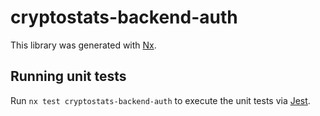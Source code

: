 # cryptostats-backend-auth

This library was generated with [Nx](https://nx.dev).

## Running unit tests

Run `nx test cryptostats-backend-auth` to execute the unit tests via [Jest](https://jestjs.io).
